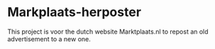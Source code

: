Markplaats-herposter
====================

This project is voor the dutch website Marktplaats.nl to repost an old advertisement to a new one.

